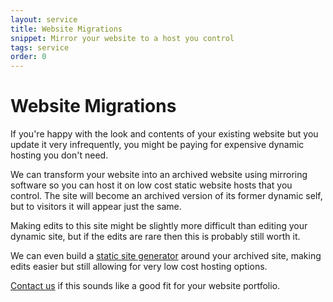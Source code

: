 ```yaml
---
layout: service
title: Website Migrations
snippet: Mirror your website to a host you control
tags: service
order: 0
---
```


# Website Migrations

If you're happy with the look and contents of your existing website but you update it very infrequently, you might be paying for expensive dynamic hosting you don't need.

We can transform your website into an archived website using mirroring software so you can host it on low cost static website hosts that you control. The site will become an archived version of its former dynamic self, but to visitors it will appear just the same.

Making edits to this site might be slightly more difficult than editing your dynamic site, but if the edits are rare then this is probably still worth it.

We can even build a [static site generator](/services/static-websites/) around your archived site, making edits easier but still allowing for very low cost hosting options.

[Contact us](/contact/) if this sounds like a good fit for your website portfolio.
